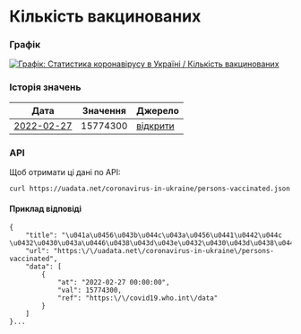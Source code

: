 # Кількість вакцинованих
### Графік
[ ![Графік: Статистика коронавірусу в Україні / Кількість вакцинованих](https://uadata.net/screen?458361&u=%2Fcoronavirus-in-ukraine%2Fpersons-vaccinated) ](https://uadata.net/coronavirus-in-ukraine/persons-vaccinated)

### Історія значень
| Дата | Значення | Джерело |
|---|---|---|
| [2022-02-27](https://uadata.net/coronavirus-in-ukraine/persons-vaccinated/2022-02-27+00%3A00%3A00) | 15774300 | [відкрити](https://covid19.who.int/data) |
### API
Щоб отримати ці дані по API:
```
curl https://uadata.net/coronavirus-in-ukraine/persons-vaccinated.json
```
#### Приклад відповіді 
```
{
    "title": "\u041a\u0456\u043b\u044c\u043a\u0456\u0441\u0442\u044c \u0432\u0430\u043a\u0446\u0438\u043d\u043e\u0432\u0430\u043d\u0438\u0445",
    "url": "https:\/\/uadata.net\/coronavirus-in-ukraine\/persons-vaccinated",
    "data": [
        {
            "at": "2022-02-27 00:00:00",
            "val": 15774300,
            "ref": "https:\/\/covid19.who.int\/data"
        }
    ]
}...
```